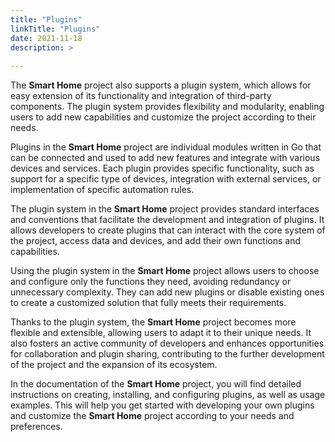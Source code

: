 ```yaml
---
title: "Plugins"
linkTitle: "Plugins"
date: 2021-11-18
description: >
  
---
```


The **Smart Home** project also supports a plugin system, which allows for easy extension of its functionality and
integration of third-party components. The plugin system provides flexibility and modularity, enabling users to add new
capabilities and customize the project according to their needs.

Plugins in the **Smart Home** project are individual modules written in Go that can be connected and used to add new
features and integrate with various devices and services. Each plugin provides specific functionality, such as support
for a specific type of devices, integration with external services, or implementation of specific automation rules.

The plugin system in the **Smart Home** project provides standard interfaces and conventions that facilitate the
development and integration of plugins. It allows developers to create plugins that can interact with the core system of
the project, access data and devices, and add their own functions and capabilities.

Using the plugin system in the **Smart Home** project allows users to choose and configure only the functions they need,
avoiding redundancy or unnecessary complexity. They can add new plugins or disable existing ones to create a customized
solution that fully meets their requirements.

Thanks to the plugin system, the **Smart Home** project becomes more flexible and extensible, allowing users to adapt it
to their unique needs. It also fosters an active community of developers and enhances opportunities for collaboration
and plugin sharing, contributing to the further development of the project and the expansion of its ecosystem.

In the documentation of the **Smart Home** project, you will find detailed instructions on creating, installing, and
configuring plugins, as well as usage examples. This will help you get started with developing your own plugins and
customize the **Smart Home** project according to your needs and preferences.
